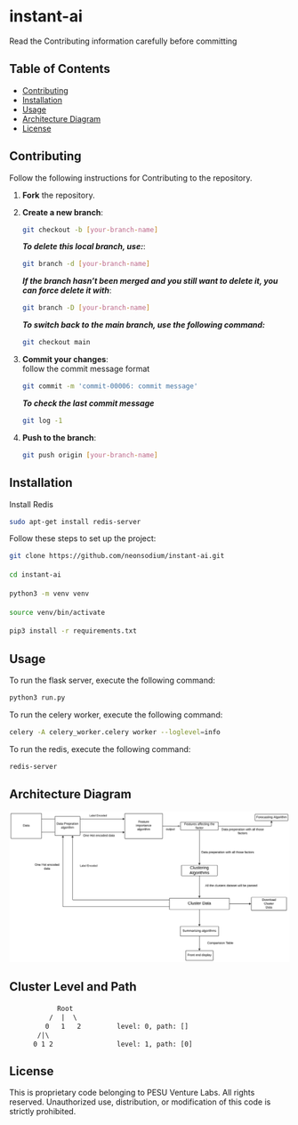 # instant-ai

Read the Contributing information carefully before committing

## Table of Contents

- [Contributing](#contributing)
- [Installation](#installation)
- [Usage](#usage)
- [Architecture Diagram](#architecture-diagram)
- [License](#license)

## Contributing

Follow the following instructions for Contributing to the repository.

1. **Fork** the repository.

2. **Create a new branch**:  

   ```bash
   git checkout -b [your-branch-name]
   ```

   ***To delete this local branch, use:***:

   ```bash
   git branch -d [your-branch-name]
   ```

   ***If the branch hasn’t been merged and you still want to delete it, you can force delete it with***:

   ```bash
   git branch -D [your-branch-name]
   ```

   ***To switch back to the main branch, use the following command:***

   ```bash
   git checkout main
   ```

3. **Commit your changes**:  
    follow the commit message format

    ```bash
    git commit -m 'commit-00006: commit message'
    ```

    ***To check the last commit message***

    ```bash
    git log -1
    ```

4. **Push to the branch**:  

   ```bash
   git push origin [your-branch-name]
   ```

## Installation

Install Redis

``` bash
sudo apt-get install redis-server
```

Follow these steps to set up the project:

```bash
git clone https://github.com/neonsodium/instant-ai.git

cd instant-ai

python3 -m venv venv

source venv/bin/activate

pip3 install -r requirements.txt
```

## Usage

To run the flask server, execute the following command:

```bash
python3 run.py
```

To run the celery worker, execute the following command:

```bash
celery -A celery_worker.celery worker --loglevel=info
```

To run the redis, execute the following command:

```bash
redis-server
```

## Architecture Diagram

![Architecture Diagram](./assets/architecture-diagram.jpeg)

## Cluster Level and Path

```text
            Root           
          /  |  \
         0   1   2         level: 0, path: []
       /|\    
      0 1 2                level: 1, path: [0]
```

## License

This is proprietary code belonging to PESU Venture Labs. All rights reserved. Unauthorized use, distribution, or modification of this code is strictly prohibited.
